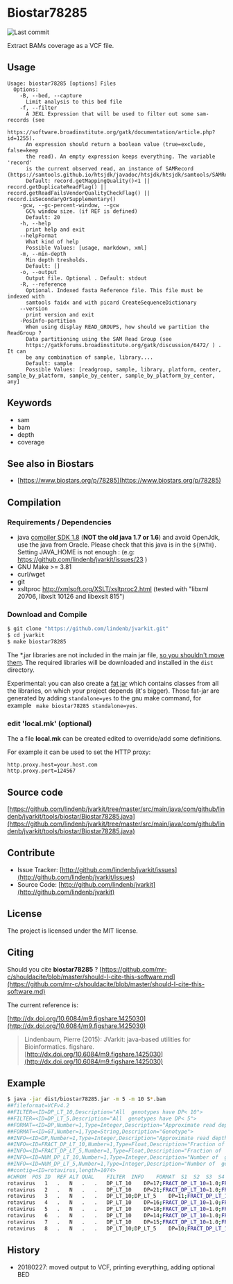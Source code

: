 # Biostar78285

![Last commit](https://img.shields.io/github/last-commit/lindenb/jvarkit.png)

Extract BAMs coverage as a VCF file.


## Usage

```
Usage: biostar78285 [options] Files
  Options:
    -B, --bed, --capture
      Limit analysis to this bed file
    -f, --filter
      A JEXL Expression that will be used to filter out some sam-records (see 
      https://software.broadinstitute.org/gatk/documentation/article.php?id=1255). 
      An expression should return a boolean value (true=exclude, false=keep 
      the read). An empty expression keeps everything. The variable 'record' 
      is the current observed read, an instance of SAMRecord (https://samtools.github.io/htsjdk/javadoc/htsjdk/htsjdk/samtools/SAMRecord.html).
      Default: record.getMappingQuality()<1 || record.getDuplicateReadFlag() || record.getReadFailsVendorQualityCheckFlag() || record.isSecondaryOrSupplementary()
    -gcw, --gc-percent-window, --gcw
      GC% window size. (if REF is defined)
      Default: 20
    -h, --help
      print help and exit
    --helpFormat
      What kind of help
      Possible Values: [usage, markdown, xml]
    -m, --min-depth
      Min depth tresholds.
      Default: []
    -o, --output
      Output file. Optional . Default: stdout
    -R, --reference
      Optional. Indexed fasta Reference file. This file must be indexed with 
      samtools faidx and with picard CreateSequenceDictionary
    --version
      print version and exit
    -PosInfo-partition
      When using display READ_GROUPS, how should we partition the ReadGroup ? 
      Data partitioning using the SAM Read Group (see 
      https://gatkforums.broadinstitute.org/gatk/discussion/6472/ ) . It can 
      be any combination of sample, library....
      Default: sample
      Possible Values: [readgroup, sample, library, platform, center, sample_by_platform, sample_by_center, sample_by_platform_by_center, any]

```


## Keywords

 * sam
 * bam
 * depth
 * coverage



## See also in Biostars

 * [https://www.biostars.org/p/78285](https://www.biostars.org/p/78285)


## Compilation

### Requirements / Dependencies

* java [compiler SDK 1.8](http://www.oracle.com/technetwork/java/index.html) (**NOT the old java 1.7 or 1.6**) and avoid OpenJdk, use the java from Oracle. Please check that this java is in the `${PATH}`. Setting JAVA_HOME is not enough : (e.g: https://github.com/lindenb/jvarkit/issues/23 )
* GNU Make >= 3.81
* curl/wget
* git
* xsltproc http://xmlsoft.org/XSLT/xsltproc2.html (tested with "libxml 20706, libxslt 10126 and libexslt 815")


### Download and Compile

```bash
$ git clone "https://github.com/lindenb/jvarkit.git"
$ cd jvarkit
$ make biostar78285
```

The *.jar libraries are not included in the main jar file, [so you shouldn't move them](https://github.com/lindenb/jvarkit/issues/15#issuecomment-140099011 ).
The required libraries will be downloaded and installed in the `dist` directory.

Experimental: you can also create a [fat jar](https://stackoverflow.com/questions/19150811/) which contains classes from all the libraries, on which your project depends (it's bigger). Those fat-jar are generated by adding `standalone=yes` to the gnu make command, for example ` make biostar78285 standalone=yes`.

### edit 'local.mk' (optional)

The a file **local.mk** can be created edited to override/add some definitions.

For example it can be used to set the HTTP proxy:

```
http.proxy.host=your.host.com
http.proxy.port=124567
```
## Source code 

[https://github.com/lindenb/jvarkit/tree/master/src/main/java/com/github/lindenb/jvarkit/tools/biostar/Biostar78285.java](https://github.com/lindenb/jvarkit/tree/master/src/main/java/com/github/lindenb/jvarkit/tools/biostar/Biostar78285.java)

## Contribute

- Issue Tracker: [http://github.com/lindenb/jvarkit/issues](http://github.com/lindenb/jvarkit/issues)
- Source Code: [http://github.com/lindenb/jvarkit](http://github.com/lindenb/jvarkit)

## License

The project is licensed under the MIT license.

## Citing

Should you cite **biostar78285** ? [https://github.com/mr-c/shouldacite/blob/master/should-I-cite-this-software.md](https://github.com/mr-c/shouldacite/blob/master/should-I-cite-this-software.md)

The current reference is:

[http://dx.doi.org/10.6084/m9.figshare.1425030](http://dx.doi.org/10.6084/m9.figshare.1425030)

> Lindenbaum, Pierre (2015): JVarkit: java-based utilities for Bioinformatics. figshare.
> [http://dx.doi.org/10.6084/m9.figshare.1425030](http://dx.doi.org/10.6084/m9.figshare.1425030)


## Example

```bash
$ java -jar dist/biostar78285.jar -m 5 -m 10 S*.bam 
##fileformat=VCFv4.2
##FILTER=<ID=DP_LT_10,Description="All  genotypes have DP< 10">
##FILTER=<ID=DP_LT_5,Description="All  genotypes have DP< 5">
##FORMAT=<ID=DP,Number=1,Type=Integer,Description="Approximate read depth (reads with MQ=255 or with bad mates are filtered)">
##FORMAT=<ID=GT,Number=1,Type=String,Description="Genotype">
##INFO=<ID=DP,Number=1,Type=Integer,Description="Approximate read depth; some reads may have been filtered">
##INFO=<ID=FRACT_DP_LT_10,Number=1,Type=Float,Description="Fraction of  genotypes having DP< 10">
##INFO=<ID=FRACT_DP_LT_5,Number=1,Type=Float,Description="Fraction of  genotypes having DP< 5">
##INFO=<ID=NUM_DP_LT_10,Number=1,Type=Integer,Description="Number of  genotypes having DP< 10">
##INFO=<ID=NUM_DP_LT_5,Number=1,Type=Integer,Description="Number of  genotypes having DP< 5">
##contig=<ID=rotavirus,length=1074>
#CHROM	POS	ID	REF	ALT	QUAL	FILTER	INFO	FORMAT	S1	S2	S3	S4
rotavirus	1	.	N	.	.	DP_LT_10	DP=17;FRACT_DP_LT_10=1.0;FRACT_DP_LT_5=0.5;NUM_DP_LT_10=4;NUM_DP_LT_5=2	GT:DP	./.:5	./.:5	./.:3	./.:4
rotavirus	2	.	N	.	.	DP_LT_10	DP=21;FRACT_DP_LT_10=1.0;FRACT_DP_LT_5=0.5;NUM_DP_LT_10=4;NUM_DP_LT_5=2	GT:DP	./.:9	./.:4	./.:5	./.:3
rotavirus	3	.	N	.	.	DP_LT_10;DP_LT_5	DP=11;FRACT_DP_LT_10=1.0;FRACT_DP_LT_5=1.0;NUM_DP_LT_10=4;NUM_DP_LT_5=4	GT:DP	./.:4	./.:2	./.:4	./.:1
rotavirus	4	.	N	.	.	DP_LT_10	DP=16;FRACT_DP_LT_10=1.0;FRACT_DP_LT_5=0.5;NUM_DP_LT_10=4;NUM_DP_LT_5=2	GT:DP	./.:4	./.:5	./.:6	./.:1
rotavirus	5	.	N	.	.	DP_LT_10	DP=18;FRACT_DP_LT_10=1.0;FRACT_DP_LT_5=0.5;NUM_DP_LT_10=4;NUM_DP_LT_5=2	GT:DP	./.:5	./.:2	./.:7	./.:4
rotavirus	6	.	N	.	.	DP_LT_10	DP=14;FRACT_DP_LT_10=1.0;FRACT_DP_LT_5=0.75;NUM_DP_LT_10=4;NUM_DP_LT_5=3	GT:DP	./.:3	./.:3	./.:8	./.:0
rotavirus	7	.	N	.	.	DP_LT_10	DP=15;FRACT_DP_LT_10=1.0;FRACT_DP_LT_5=0.75;NUM_DP_LT_10=4;NUM_DP_LT_5=3	GT:DP	./.:8	./.:2	./.:4	./.:1
rotavirus	8	.	N	.	.	DP_LT_10;DP_LT_5	DP=10;FRACT_DP_LT_10=1.0;FRACT_DP_LT_5=1.0;NUM_DP_LT_10=4;NUM_DP_LT_5=4	GT:DP	./.:3	./.:3	./.:3	./.:1
```

## History

* 20180227: moved output to VCF, printing everything, adding optional BED


